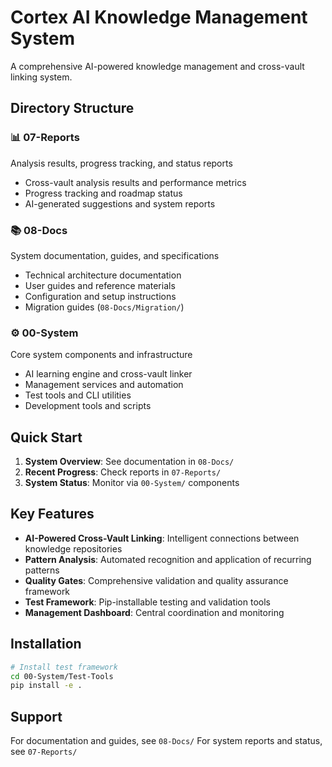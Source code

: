 # Cortex AI Knowledge Management System

A comprehensive AI-powered knowledge management and cross-vault linking system.

## Directory Structure

### 📊 **07-Reports**

Analysis results, progress tracking, and status reports

- Cross-vault analysis results and performance metrics
- Progress tracking and roadmap status
- AI-generated suggestions and system reports

### 📚 **08-Docs**  

System documentation, guides, and specifications

- Technical architecture documentation
- User guides and reference materials
- Configuration and setup instructions
- Migration guides (`08-Docs/Migration/`)

### ⚙️ **00-System**

Core system components and infrastructure

- AI learning engine and cross-vault linker
- Management services and automation
- Test tools and CLI utilities
- Development tools and scripts

## Quick Start

1. **System Overview**: See documentation in `08-Docs/`
2. **Recent Progress**: Check reports in `07-Reports/`
3. **System Status**: Monitor via `00-System/` components

## Key Features

- **AI-Powered Cross-Vault Linking**: Intelligent connections between knowledge repositories
- **Pattern Analysis**: Automated recognition and application of recurring patterns  
- **Quality Gates**: Comprehensive validation and quality assurance framework
- **Test Framework**: Pip-installable testing and validation tools
- **Management Dashboard**: Central coordination and monitoring

## Installation

```bash
# Install test framework
cd 00-System/Test-Tools
pip install -e .
```

## Support

For documentation and guides, see `08-Docs/`
For system reports and status, see `07-Reports/`
